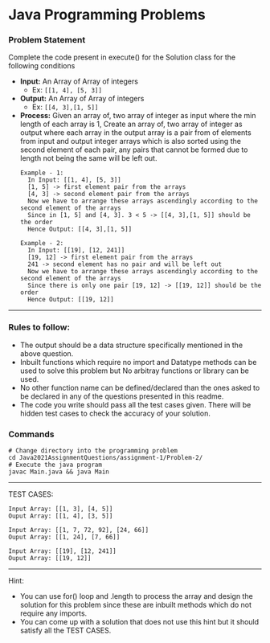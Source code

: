 # Java Programming Problems

### Problem Statement
Complete the code present in execute() for the Solution class for the following conditions
- **Input:** An Array of Array of integers
    - Ex: `[[1, 4], [5, 3]]`
- **Output:** An Array of Array of integers
    - Ex: `[[4, 3],[1, 5]]`
- **Process:** Given an array of, two array of integer as input where the min length of each array is 1, Create an array of, two array of integer as output where each array in the output array is a pair from of elements from input and output integer arrays which is also sorted using the second element of each pair, any pairs that cannot be formed due to length not being the same will be left out.
  ```
  Example - 1:
    In Input: [[1, 4], [5, 3]]
    [1, 5] -> first element pair from the arrays 
    [4, 3] -> second element pair from the arrays 
    Now we have to arrange these arrays ascendingly according to the second element of the arrays
    Since in [1, 5] and [4, 3]. 3 < 5 -> [[4, 3],[1, 5]] should be the order
    Hence Output: [[4, 3],[1, 5]]
  
  Example - 2:
    In Input: [[19], [12, 241]]
    [19, 12] -> first element pair from the arrays 
    241 -> second element has no pair and will be left out
    Now we have to arrange these arrays ascendingly according to the second element of the arrays
    Since there is only one pair [19, 12] -> [[19, 12]] should be the order
    Hence Output: [[19, 12]]
  ```

---

### Rules to follow:
- The output should be a data structure specifically mentioned in the above question.
- Inbuilt functions which require no import and Datatype methods can be used to solve this problem but No arbitray functions or library can be used.
- No other function name can be defined/declared than the ones asked to be declared in any of the questions presented in this readme.
- The code you write should pass all the test cases given. There will be hidden test cases to check the accuracy of your solution.

### Commands
```shell
# Change directory into the programming problem
cd Java2021AssignmentQuestions/assignment-1/Problem-2/
# Execute the java program
javac Main.java && java Main
```

---

TEST CASES:

```
Input Array: [[1, 3], [4, 5]]
Ouput Array: [[1, 4], [3, 5]]

Input Array: [[1, 7, 72, 92], [24, 66]]
Ouput Array: [[1, 24], [7, 66]]

Input Array: [[19], [12, 241]]
Ouput Array: [[19, 12]]
```
---

Hint: 
- You can use for() loop and .length to process the array and design the solution for this problem since these are inbuilt methods which do not require any imports.
- You can come up with a solution that does not use this hint but it should satisfy all the TEST CASES.